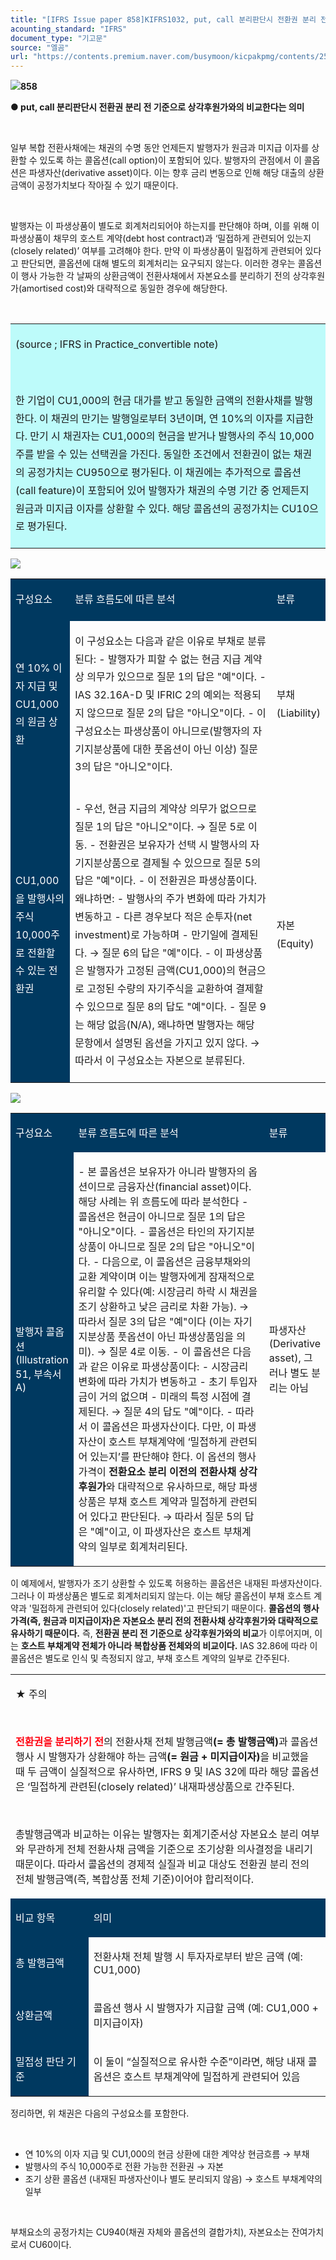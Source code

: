 ```yaml
---
title: "[IFRS Issue paper 858]KIFRS1032, put, call 분리판단시 전환권 분리 전 기준으로 상각후원가와의 비교한다는 의미"
acounting_standard: "IFRS"
document_type: "기고문"
source: "엘곰"
url: "https://contents.premium.naver.com/busymoon/kicpakpmg/contents/250619123751568zz"
---
```

![](https://n2.news.naver.com/l.gif?type=content)**858**

**● put, call 분리판단시 전환권 분리 전 기준으로 상각후원가와의 비교한다는 의미**

**​**

일부 복합 전환사채에는 채권의 수명 동안 언제든지 발행자가 원금과 미지급 이자를 상환할 수 있도록 하는 콜옵션(call option)이 포함되어 있다. 발행자의 관점에서 이 콜옵션은 파생자산(derivative asset)이다. 이는 향후 금리 변동으로 인해 해당 대출의 상환금액이 공정가치보다 작아질 수 있기 때문이다.

​

발행자는 이 파생상품이 별도로 회계처리되어야 하는지를 판단해야 하며, 이를 위해 이 파생상품이 채무의 호스트 계약(debt host contract)과 ‘밀접하게 관련되어 있는지(closely related)’ 여부를 고려해야 한다. 만약 이 파생상품이 밀접하게 관련되어 있다고 판단되면, 콜옵션에 대해 별도의 회계처리는 요구되지 않는다. 이러한 경우는 콜옵션이 행사 가능한 각 날짜의 상환금액이 전환사채에서 자본요소를 분리하기 전의 상각후원가(amortised cost)와 대략적으로 동일한 경우에 해당한다.

​

<table style=""><tbody><tr><td colspan="3" rowspan="1" style="width: 99.99%; height: 129.0px;  background-color: #bdfbfa;"><div><p style="line-height:1.8;"><span style="">(source ; IFRS in Practice_convertible note)</span></p></div><div><p style="line-height:1.8;"><span style="">​</span></p></div><div><p style="line-height:1.8;"><span style="">한 기업이 CU1,000의 현금 대가를 받고 동일한 금액의 전환사채를 발행한다. 이 채권의 만기는 발행일로부터 3년이며, 연 10%의 이자를 지급한다. 만기 시 채권자는 CU1,000의 현금을 받거나 발행사의 주식 10,000주를 받을 수 있는 선택권을 가진다. 동일한 조건에서 전환권이 없는 채권의 공정가치는 CU950으로 평가된다. 이 채권에는 추가적으로 콜옵션(call feature)이 포함되어 있어 발행자가 채권의 수명 기간 중 언제든지 원금과 미지급 이자를 상환할 수 있다. 해당 콜옵션의 공정가치는 CU10으로 평가된다.</span></p></div></td></tr></tbody></table>

![](https://scs-phinf.pstatic.net/MjAyNTA2MTlfMjQ2/MDAxNzUwMzAyNDU3MDI1.irgnKkCjq16EIpsBpjUBKTEGnV9mTJJBZpcTrqyC-FYg.ombIEt-VuPPKD7J2Ien5KZLt1gaPyH1VYNXLclToSeQg.PNG/image.png?type=w800)

<table style=""><tbody><tr><td colspan="1" rowspan="1" style="width: 19.08%; height: 40.0px;  background-color: #003960;"><div><p style="line-height:1.8;"><span style="color:#ffffff;">구성요소</span></p></div></td><td colspan="1" rowspan="1" style="width: 67.73%; height: 40.0px;  background-color: #003960;"><div><p style="line-height:1.8;"><span style="color:#ffffff;">분류 흐름도에 따른 분석</span></p></div></td><td colspan="1" rowspan="1" style="width: 13.19%; height: 40.0px;  background-color: #003960;"><div><p style="line-height:1.8;"><span style="color:#ffffff;">분류</span></p></div></td></tr><tr><td colspan="1" rowspan="1" style="width: 19.08%; height: 40.0px;  background-color: #003960;"><div><p style="line-height:1.8;"><span style="color:#ffffff;">연 10% 이자 지급 및 CU1,000의 원금 상환</span></p></div></td><td colspan="1" rowspan="1" style="width: 67.73%; height: 40.0px;  "><div><p style="line-height:1.8;"><span style="">이 구성요소는 다음과 같은 이유로 부채로 분류된다: - 발행자가 피할 수 없는 현금 지급 계약상 의무가 있으므로 질문 1의 답은 "예"이다. - IAS 32.16A-D 및 IFRIC 2의 예외는 적용되지 않으므로 질문 2의 답은 "아니오"이다. - 이 구성요소는 파생상품이 아니므로(발행자의 자기지분상품에 대한 풋옵션이 아닌 이상) 질문 3의 답은 "아니오"이다.</span></p></div></td><td colspan="1" rowspan="1" style="width: 13.19%; height: 40.0px;  "><div><p style="line-height:1.8;"><span style="">부채 (Liability)</span></p></div></td></tr><tr><td colspan="1" rowspan="1" style="width: 19.08%; height: 10.0px;  background-color: #003960;"><div><p style="line-height:1.8;"><span style="color:#ffffff;">CU1,000을 발행사의 주식 10,000주로 전환할 수 있는 전환권</span></p></div></td><td colspan="1" rowspan="1" style="width: 67.73%; height: 10.0px;  "><div><p style="line-height:1.8;"><span style="">- 우선, 현금 지급의 계약상 의무가 없으므로 질문 1의 답은 "아니오"이다. → 질문 5로 이동. - 전환권은 보유자가 선택 시 발행사의 자기지분상품으로 결제될 수 있으므로 질문 5의 답은 "예"이다. - 이 전환권은 파생상품이다. 왜냐하면: - 발행사의 주가 변화에 따라 가치가 변동하고 - 다른 경우보다 적은 순투자(net investment)로 가능하며 - 만기일에 결제된다. → 질문 6의 답은 "예"이다. - 이 파생상품은 발행자가 고정된 금액(CU1,000)의 현금으로 고정된 수량의 자기주식을 교환하여 결제할 수 있으므로 질문 8의 답도 "예"이다. - 질문 9는 해당 없음(N/A), 왜냐하면 발행자는 해당 문항에서 설명된 옵션을 가지고 있지 않다. → 따라서 이 구성요소는 자본으로 분류된다.</span></p></div></td><td colspan="1" rowspan="1" style="width: 13.19%; height: 10.0px;  "><div><p style="line-height:1.8;"><span style="">자본 (Equity)</span></p></div></td></tr></tbody></table>

![](https://scs-phinf.pstatic.net/MjAyNTA2MTlfNzgg/MDAxNzUwMzAzODc3MzY2.33JJttGhV0S44VKMoghnC1rQdGWpu1QFWD12NHyoubEg.8eqMzg65zTL-NNtYWpAou6aEJr6-Sfd91d4KM9IaL2Qg.PNG/image.png?type=w800)

<table style=""><tbody><tr><td colspan="1" rowspan="1" style="width: 19.08%; height: 40.0px;  background-color: #003960;"><div><p style=""><span style="color:#ffffff;">구성요소</span></p></div></td><td colspan="1" rowspan="1" style="width: 67.73%; height: 40.0px;  background-color: #003960;"><div><p style=""><span style="color:#ffffff;">분류 흐름도에 따른 분석</span></p></div></td><td colspan="1" rowspan="1" style="width: 13.19%; height: 40.0px;  background-color: #003960;"><div><p style=""><span style="color:#ffffff;">분류</span></p></div></td></tr><tr><td colspan="1" rowspan="1" style="width: 19.08%; height: 40.0px;  background-color: #003960;"><div><p style=""><span style="color:#ffffff;">발행자 콜옵션 (Illustration 51, 부속서 A)</span></p></div></td><td colspan="1" rowspan="1" style="width: 67.73%; height: 40.0px;  "><div><p style=""><span style="">- 본 콜옵션은 보유자가 아니라 발행자의 옵션이므로 금융자산(financial asset)이다. 해당 사례는 위 흐름도에 따라 분석한다 - 콜옵션은 현금이 아니므로 질문 1의 답은 "아니오"이다. - 콜옵션은 타인의 자기지분상품이 아니므로 질문 2의 답은 "아니오"이다. - 다음으로, 이 콜옵션은 금융부채와의 교환 계약이며 이는 발행자에게 잠재적으로 유리할 수 있다(예: 시장금리 하락 시 채권을 조기 상환하고 낮은 금리로 차환 가능). → 따라서 질문 3의 답은 "예"이다 (이는 자기지분상품 풋옵션이 아닌 파생상품임을 의미). → 질문 4로 이동. - 이 콜옵션은 다음과 같은 이유로 파생상품이다: - 시장금리 변화에 따라 가치가 변동하고 - 초기 투입자금이 거의 없으며 - 미래의 특정 시점에 결제된다. → 질문 4의 답도 "예"이다. - 따라서 이 콜옵션은 파생자산이다. 다만, 이 파생자산이 호스트 부채계약에 ‘밀접하게 관련되어 있는지’를 판단해야 한다. 이 옵션의 행사가격이 </span><span style=""><b>전환요소 분리 이전의 전환사채 상각후원가</b></span><span style="">와 대략적으로 유사하므로, 해당 파생상품은 부채 호스트 계약과 밀접하게 관련되어 있다고 판단된다. → 따라서 질문 5의 답은 "예"이고, 이 파생자산은 호스트 부채계약의 일부로 회계처리된다.</span></p></div></td><td colspan="1" rowspan="1" style="width: 13.19%; height: 40.0px;  "><div><p style=""><span style="">파생자산 (Derivative asset), 그러나 별도 분리는 아님</span></p></div></td></tr></tbody></table>

이 예제에서, 발행자가 조기 상환할 수 있도록 허용하는 콜옵션은 내재된 파생자산이다. 그러나 이 파생상품은 별도로 회계처리되지 않는다. 이는 해당 콜옵션이 부채 호스트 계약과 '밀접하게 관련되어 있다(closely related)'고 판단되기 때문이다. **콜옵션의 행사가격(즉, 원금과 미지급이자)은 자본요소 분리 전의 전환사채 상각후원가와 대략적으로 유사하기 때문이다.** 즉, **전환권 분리 전 기준으로 상각후원가와의 비교**가 이루어지며, 이는 **호스트 부채계약 전체가 아니라 복합상품 전체와의 비교이다.** IAS 32.86에 따라 이 콜옵션은 별도로 인식 및 측정되지 않고, 부채 호스트 계약의 일부로 간주된다.

<table style=""><tbody><tr><td colspan="3" rowspan="1" style="width: 100.0%; height: 32.25px;  "><div><p style=""><span style="">★ 주의</span></p></div><div><p style=""><span style="">​</span></p></div><div><p style=""><span style="color:#ff0010;"><b>전환권을 분리하기 전</b></span><span style="">의 전환사채 전체 발행금액</span><span style=""><b>(= 총 발행금액)</b></span><span style="">과 콜옵션 행사 시 발행자가 상환해야 하는 금액</span><span style=""><b>(= 원금 + 미지급이자)</b></span><span style="">을 비교했을 때 두 금액이 실질적으로 유사하면, IFRS 9 및 IAS 32에 따라 해당 콜옵션은 ‘밀접하게 관련된(closely related)’ 내재파생상품으로 간주된다.</span></p></div><div><p style=""><span style="">​</span></p></div><div><p style=""><span style="">총발행금액과 비교하는 이유는 발행자는 회계기준서상 자본요소 분리 여부와 무관하게 전체 전환사채 금액을 기준으로 조기상환 의사결정을 내리기 때문이다. 따라서 콜옵션의 경제적 실질과 비교 대상도 전환권 분리 전의 전체 발행금액(즉, 복합상품 전체 기준)이어야 합리적이다.</span></p></div></td></tr><tr><td colspan="2" rowspan="1" style="width: 24.76%; height: 16.13px;  background-color: #003960;"><div><p style=""><span style="color:#ffffff;">비교 항목</span></p></div></td><td colspan="1" rowspan="1" style="width: 75.24%; height: 16.13px;  background-color: #003960;"><div><p style=""><span style="color:#ffffff;">의미</span></p></div></td></tr><tr><td colspan="2" rowspan="1" style="width: 24.76%; height: 16.12px;  background-color: #003960;"><div><p style=""><span style="color:#ffffff;">총 발행금액</span></p></div></td><td colspan="1" rowspan="1" style="width: 75.24%; height: 16.12px;  "><div><p style=""><span style="">전환사채 전체 발행 시 투자자로부터 받은 금액 (예: CU1,000)</span></p></div></td></tr><tr><td colspan="2" rowspan="1" style="width: 24.76%; height: 16.13px;  background-color: #003960;"><div><p style=""><span style="color:#ffffff;">상환금액</span></p></div></td><td colspan="1" rowspan="1" style="width: 75.24%; height: 16.13px;  "><div><p style=""><span style="">콜옵션 행사 시 발행자가 지급할 금액 (예: CU1,000 + 미지급이자)</span></p></div></td></tr><tr><td colspan="2" rowspan="1" style="width: 24.76%; height: 16.12px;  background-color: #003960;"><div><p style=""><span style="color:#ffffff;">밀접성 판단 기준</span></p></div></td><td colspan="1" rowspan="1" style="width: 75.24%; height: 16.12px;  "><div><p style=""><span style="">이 둘이 “실질적으로 유사한 수준”이라면, 해당 내재 콜옵션은 </span><span style="">호스트 부채계약에 밀접하게 관련되어 있음</span></p></div></td></tr></tbody></table>

정리하면, 위 채권은 다음의 구성요소를 포함한다.

​

- 연 10%의 이자 지급 및 CU1,000의 현금 상환에 대한 계약상 현금흐름 → 부채
- 발행사의 주식 10,000주로 전환 가능한 전환권 → 자본
- 조기 상환 콜옵션 (내재된 파생자산이나 별도 분리되지 않음) → 호스트 부채계약의 일부

​

부채요소의 공정가치는 CU940(채권 자체와 콜옵션의 결합가치), 자본요소는 잔여가치로서 CU60이다.
